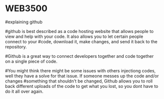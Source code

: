 # WEB3500
#explaining github

#github is best described as a code hosting website that allows people to view and help with your code. It also allows you to let certain people connect to your #code, download it, make changes, and send it back to the repository.

#Github is a great way to connect developers together and code together on a single piece of code.

#You might think there might be some issues with others injectiong codes, well they have a solve for that issue. If someone messes up the code and/or changes #something that shouldn't be changed, Github allows you to roll back different uploads of the code to get what you lost, so you dont have to do it all over again. 
